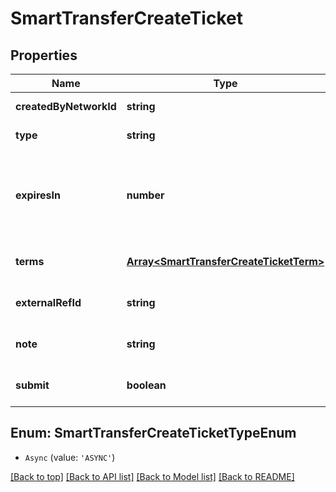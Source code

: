 # SmartTransferCreateTicket

## Properties

|Name | Type | Description | Notes|
|------------ | ------------- | ------------- | -------------|
|**createdByNetworkId** | **string** |  | [default to undefined]|
|**type** | **string** |  | [default to undefined]|
|**expiresIn** | **number** | Number of hours after which an OPEN ticket will expire if no term is funded. | [optional] [default to undefined]|
|**terms** | [**Array&lt;SmartTransferCreateTicketTerm&gt;**](SmartTransferCreateTicketTerm.md) |  | [optional] [default to undefined]|
|**externalRefId** | **string** |  | [optional] [default to undefined]|
|**note** | **string** |  | [optional] [default to undefined]|
|**submit** | **boolean** |  | [optional] [default to undefined]|


## Enum: SmartTransferCreateTicketTypeEnum


* `Async` (value: `'ASYNC'`)





[[Back to top]](#) [[Back to API list]](../../README.md#documentation-for-api-endpoints) [[Back to Model list]](../../README.md#documentation-for-models) [[Back to README]](../../README.md)
